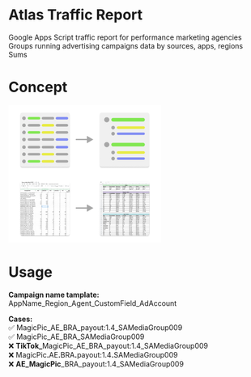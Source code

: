 # Atlas Traffic Report
Google Apps Script traffic report for performance marketing agencies<br>
Groups running advertising campaigns data by sources, apps, regions<br>
Sums 

# Concept
<img src="./readme-slides/concept_description.png" style="width: 60%;"> 

# Usage 

<b>Campaign name tamplate:</b>
AppName_Region_Agent_CustomField_AdAccount

<b>Cases:</b>
<br>
✅ MagicPic_AE_BRA_payout:1.4_SAMediaGroup009 <br>
✅ MagicPic_AE_BRA_SAMediaGroup009 <br>
❌ <b>TikTok_</b>MagicPic_AE_BRA_payout:1.4_SAMediaGroup009 <br>
❌ MagicPic<b>.</b>AE<b>.</b>BRA<b>.</b>payout:1.4<b>.</b>SAMediaGroup009 <br>
❌ <b>AE_MagicPic</b>_BRA_payout:1.4_SAMediaGroup009 <br>
